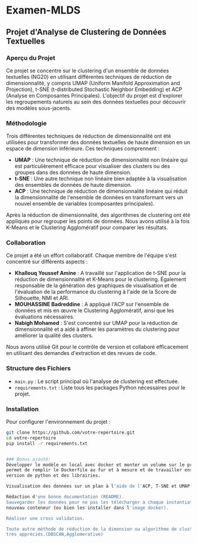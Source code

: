 # Examen-MLDS

## Projet d'Analyse de Clustering de Données Textuelles

### Aperçu du Projet
Ce projet se concentre sur le clustering d'un ensemble de données textuelles (NG20) en utilisant différentes techniques de réduction de dimensionnalité, y compris UMAP (Uniform Manifold Approximation and Projection), t-SNE (t-distributed Stochastic Neighbor Embedding) et ACP (Analyse en Composantes Principales). L'objectif du projet est d'explorer les regroupements naturels au sein des données textuelles pour découvrir des modèles sous-jacents.

### Méthodologie
Trois différentes techniques de réduction de dimensionnalité ont été utilisées pour transformer des données textuelles de haute dimension en un espace de dimension inférieure. Ces techniques comprennent :

- **UMAP** : Une technique de réduction de dimensionnalité non linéaire qui est particulièrement efficace pour visualiser des clusters ou des groupes dans des données de haute dimension.
- **t-SNE** : Une autre technique non linéaire bien adaptée à la visualisation des ensembles de données de haute dimension.
- **ACP** : Une technique de réduction de dimensionnalité linéaire qui réduit la dimensionnalité de l'ensemble de données en transformant vers un nouvel ensemble de variables (composantes principales).

Après la réduction de dimensionnalité, des algorithmes de clustering ont été appliqués pour regrouper les points de données. Nous avons utilisé à la fois K-Means et le Clustering Agglomératif pour comparer les résultats.

### Collaboration
Ce projet a été un effort collaboratif. Chaque membre de l'équipe s'est concentré sur différents aspects :

- **Khallouq Youssef Amine** : A travaillé sur l'application de t-SNE pour la réduction de dimensionnalité et K-Means pour le clustering. Également responsable de la génération des graphiques de visualisation et de l'évaluation de la performance du clustering à l'aide de la Score de Silhouette, NMI et ARI.
- **MOUHASSINE Badreddine** : A appliqué l'ACP sur l'ensemble de données et mis en œuvre le Clustering Agglomératif, ainsi que les évaluations nécessaires.
- **Nabigh Mohamed** : S'est concentré sur UMAP pour la réduction de dimensionnalité et a aidé à affiner les paramètres du clustering pour améliorer la qualité des clusters.

Nous avons utilisé Git pour le contrôle de version et collaboré efficacement en utilisant des demandes d'extraction et des revues de code.

### Structure des Fichiers
- `main.py` : Le script principal où l'analyse de clustering est effectuée.
- `requirements.txt` : Liste tous les packages Python nécessaires pour le projet.

### Installation
Pour configurer l'environnement du projet :
```bash
git clone https://github.com/votre-repertoire.git
cd votre-repertoire
pip install -r requirements.txt


### Bonus ajouté:
Développer le modèle en local avec docker et monter un volume sur le projet, ça vous
permet de remplir le Dockerfile au fur et à mesure et de travailler ensemble sur la même
version de python et des librairies.

Visualisation des données sur un plan à l'aide de l'ACP, T-SNE et UMAP.

Rédaction d'une bonne documentation (README).
Sauvegarder les données pour ne pas les télécharger à chaque instantiation d'un
nouveau conteneur (ou bien les installer dans l'image docker).

Réaliser une cross validation.

Toute autre méthode de réduction de la dimension ou algorithme de clustering seraient
très appréciés.(DBSCAN,Agglomerative)
